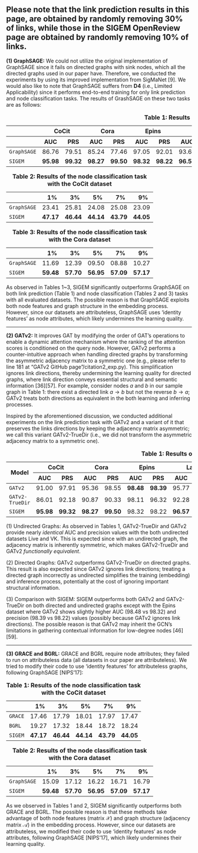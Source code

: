 
## Please note that the link prediction results in this page, are obtained by randomly removing 30% of links, while those in the SIGEM OpenReview page are obtained by randomly removing 10% of links.

**(1) GraphSAGE:** We could not utilize the original implementation of GraphSAGE since it fails on directed graphs with sink nodes, which all the directed graphs used in our paper have. Therefore, we conducted the experiments by using its improved implementation from SigMaNet [9]. We would also like to note that GraphSAGE suffers from **D4** (i.e., Limited Applicability) since it performs end-to-end training for only link prediction and node classification tasks. The results of GrashSAGE on these two tasks are as follows:

<table>
  <caption><strong>Table 1: Results of the link prediction task</strong></caption>
  <thead>
    <tr>
      <th></th>
      <th colspan="2">CoCit</th>
      <th colspan="2">Cora</th>
      <th colspan="2">Epins</th>
      <th colspan="2">Last</th>
      <th colspan="2">Live</th>
      <th colspan="2">Pokec</th>
      <th colspan="2">VK</th>
      <th colspan="2">Google</th>      
    </tr>
    <tr>
      <th></th>
      <th>AUC</th><th>PRS</th>
      <th>AUC</th><th>PRS</th>
      <th>AUC</th><th>PRS</th>
      <th>AUC</th><th>PRS</th>
      <th>AUC</th><th>PRS</th>
      <th>AUC</th><th>PRS</th>
      <th>AUC</th><th>PRS</th>
      <th>AUC</th><th>PRS</th>      
    </tr>
  </thead>
  <tbody>
    <tr><td><code>GraphSAGE</code></td><td>86.76</td><td>79.51</td><td>85.24</td><td>77.46</td><td>97.05</td><td>92.01</td><td>93.60</td><td>86.25</td><td>86.60</td><td>79.03</td><td>OOM</td><td>OOM</td><td>83.80</td><td>76.18</td><td>88.74</td><td>82.55</td></tr>
    <tr><td><code>SIGEM</code></td><td><b>95.98</b></td><td><b>99.32</b></td><td><b>98.27</b></td><td><b>99.50</b></td><td><b>98.32</b></td><td><b>98.22</b></td><td><b>96.57</b></td><td><b>98.09</b></td><td><b>97.92</b></td><td><b>99.43</b></td><td><b>97.09</b></td><td><b>97.98</b></td><td><b>95.85</b></td><td><b>97.50</b></td><td><b>99.28</b></td><td><b>99.78</td></tr>    
  </tbody>
</table>

<table>
  <caption><strong>Table 2: Results of the node classification task with the CoCit dataset</strong></caption>
  <thead>
    <tr>
      <th></th>
      <th>&nbsp;&nbsp;1%</th>
      <th>&nbsp;&nbsp;3%</th>
      <th>&nbsp;&nbsp;5%</th>
      <th>&nbsp;&nbsp;7%</th>
      <th>&nbsp;&nbsp;9%</th>
    </tr>
  </thead>
  <tbody>
    <tr>
      <td><code>GraphSAGE</code></td>
      <td>23.41</td>
      <td>25.81</td>
      <td>24.08</td>
      <td>25.08</td>
      <td>23.09</td>
    </tr>
    <tr>
      <td><code>SIGEM</code></td>
      <td><b>47.17</b></td>
      <td><b>46.44</b></td>
      <td><b>44.14</b></td>
      <td><b>43.79</b></td>
      <td><b>44.05</b></td>
    </tr>
  </tbody>
</table>

<table >
  <caption><strong>Table 3: Results of the node classification task with the Cora dataset</strong></caption>
  <thead>
    <tr>
      <th></th>
      <th>&nbsp;&nbsp;1%</th>
      <th>&nbsp;&nbsp;3%</th>
      <th>&nbsp;&nbsp;5%</th>
      <th>&nbsp;&nbsp;7%</th>
      <th>&nbsp;&nbsp;9%</th>
    </tr>
  </thead>
  <tbody>
    <tr>
      <td><code>GraphSAGE</code></td>
      <td>11.69</td>
      <td>12.39</td>
      <td>09.50</td>
      <td>08.88</td>
      <td>10.27</td>
    </tr>
    <tr>
      <td><code>SIGEM</code></td>
      <td><b>59.48</b></td>
      <td><b>57.70</b></td>
      <td><b>56.95</b></td>
      <td><b>57.09</b></td>
      <td><b>57.17</b></td>
    </tr>
  </tbody>
</table>

As observed in Tables 1~3, SIGEM significantly outperforms GraphSAGE on both link prediction (Table 1) and node classification (Tables 2 and 3) tasks with all evaluated datasets. The possible reason is that GraphSAGE exploits both node features and graph structure in the embedding process. However, since our datasets are attributeless, GraphSAGE uses ‘identity features’ as node attributes, which likely undermines the learning quality.

---

**(2) GATv2:** It improves GAT by modifying the order of GAT’s operations to enable a dynamic attention mechanism where the ranking of the attention scores is conditioned on the query node. However, GATv2 performs a counter-intuitive approach when handling directed graphs by transforming the asymmetric adjacency matrix to a symmetric one (e.g., please refer to line 181 at “GATv2 GitHub page”/citation2_exp.py). This simplification ignores link directions, thereby undermining the learning quality for directed graphs, where link direction conveys essential structural and semantic information [36][57]. For example, consider nodes $a$ and $b$ in our sample graph in Table 1: there exist a directed link $a \rightarrow b$ but not the reverse $b \rightarrow a$; GATv2 treats both directions as equivalent in the both learning and inferring processes.

Inspired by the aforementioned discussion, we conducted additional experiments on the link prediction task with GATv2 and a variant of it that preserves the links directions by keeping the adjacency matrix asymmetric; we call this variant GATv2-TrueDir (i.e., we did not transform the asymmetric adjacency matrix to a symmetric one). 

<table>
  <caption><strong> Table 1: Results of the link prediction task</strong></caption>
  <thead>
    <tr>
      <th rowspan="2">Model</th>
      <th colspan="2">CoCit</th>
      <th colspan="2">Cora</th>
      <th colspan="2">Epins</th>
      <th colspan="2">Last</th>
      <th colspan="2">Live</th>
      <th colspan="2">Pokec</th>
      <th colspan="2">VK</th>
      <th colspan="2">Google</th>
    </tr>
    <tr>
      <th>AUC</th><th>PRS</th>
      <th>AUC</th><th>PRS</th>
      <th>AUC</th><th>PRS</th>
      <th>AUC</th><th>PRS</th>
      <th>AUC</th><th>PRS</th>
      <th>AUC</th><th>PRS</th>
      <th>AUC</th><th>PRS</th>
      <th>AUC</th><th>PRS</th>
    </tr>
  </thead>
  <tbody>
    <tr>
      <td><code>GATv2</code></td>
      <td>91.00</td><td>97.91</td>
      <td>95.36</td><td>98.55</td>
      <td><b>98.48</b></td><td><b>98.39</b></td>
      <td>95.77</td><td>96.57</td>
      <td>96.55</td><td>98.32</td>
      <td>OOM</td><td>OOM</td>
      <td>93.53</td><td>92.40</td>
      <td>97.76</td><td>99.08</td>
    </tr>
    <tr>
      <td><code>GATv2-TrueDir</code></td>
      <td>86.01</td><td>92.18</td>
      <td>90.87</td><td>90.33</td>
      <td>98.11</td><td>96.32</td>
      <td>92.28</td><td>82.64</td>
      <td>96.39</td><td>98.28</td>
      <td>OOM</td><td>OOM</td>
      <td>93.40</td><td>92.95</td>
      <td>97.76</td><td>96.32</td>
    </tr>    
    <tr>
    <tr><td><code>SIGEM</code></td><td><b>95.98</b></td><td><b>99.32</b></td><td><b>98.27</b></td><td><b>99.50</b></td><td>98.32</td><td>98.22</td><td><b>96.57</b></td><td><b>98.09</b></td><td><b>97.92</b></td><td><b>99.43</b></td><td><b>97.09</b></td><td><b>97.98</b></td><td><b>95.85</b></td><td><b>97.50</b></td><td><b>99.28</b></td><td><b>99.78</td></tr>    
    </tr>
  </tbody>
</table>

(1) Undirected Graphs: As observed in Tables 1, GATv2-TrueDir and GATv2 provide nearly *identical* AUC and precision values with the both undirected datasets Live and VK. This is expected since with an undirected graph, the adjacency matrix is inherently symmetric, which makes GATv2-TrueDir and GATv2 *functionally equivalent*.

(2) Directed Graphs: GATv2 outperforms GATv2-TrueDir on directed graphs. This result is also expected since GATv2 ignores link directions; treating a directed graph incorrectly as undirected simplifies the training (embedding) and inference process, potentially at the cost of ignoring important structural information.

(3) Comparison with SIGEM: SIGEM outperforms both GATv2 and GATv2-TrueDir on both directed and undirected graphs except with the Epins dataset where GATv2 shows slightly higher AUC (98.48 vs 98.32) and precision (98.39 vs 98.22) values (possibly because GATv2 ignores link directions). The possible reason is that GATv2 may inherit the GCN’s limitations in gathering contextual information for low-degree nodes [46][59].

---

 **(3) GRACE and BGRL:**  GRACE and BGRL require node attributes; they failed to run on attributeless data (all datasets in our paper are attributeless). We tried to modify their code to use ‘identity features’ for attributeless graphs, following GraphSAGE [NIPS’17]: 
 
 <table>
  <caption><strong>Table 1: Results of the node classification task with the CoCit dataset</strong></caption>
  <thead>
    <tr>
      <th></th>
      <th>&nbsp;&nbsp;1%</th>
      <th>&nbsp;&nbsp;3%</th>
      <th>&nbsp;&nbsp;5%</th>
      <th>&nbsp;&nbsp;7%</th>
      <th>&nbsp;&nbsp;9%</th>
    </tr>
  </thead>
  <tbody>
    <tr>
      <td><code>GRACE</code></td>
      <td>17.46</td>
      <td>17.79</td>
      <td>18.01</td>
      <td>17.97</td>
      <td>17.47</td>
    </tr>
    <tr>
      <td><code>BGRL</code></td>
      <td>19.27</td>
      <td>17.32</td>
      <td>18.44</td>
      <td>18.72</td>
      <td>18.24</td>
    </tr>    
    <tr>
      <td><code>SIGEM</code></td>
      <td><b>47.17</b></td>
      <td><b>46.44</b></td>
      <td><b>44.14</b></td>
      <td><b>43.79</b></td>
      <td><b>44.05</b></td>
    </tr>
  </tbody>
</table>

<table >
  <caption><strong>Table 2: Results of the node classification task with the Cora dataset</strong></caption>
  <thead>
    <tr>
      <th></th>
      <th>&nbsp;&nbsp;1%</th>
      <th>&nbsp;&nbsp;3%</th>
      <th>&nbsp;&nbsp;5%</th>
      <th>&nbsp;&nbsp;7%</th>
      <th>&nbsp;&nbsp;9%</th>
    </tr>
  </thead>
  <tbody>
    <tr>
      <td><code>GraphSAGE</code></td>
      <td>15.09</td>
      <td>17.12</td>
      <td>16.22</td>
      <td>16.71</td>
      <td>16.79</td>
    </tr>
    <tr>
      <td><code>SIGEM</code></td>
      <td><b>59.48</b></td>
      <td><b>57.70</b></td>
      <td><b>56.95</b></td>
      <td><b>57.09</b></td>
      <td><b>57.17</b></td>
    </tr>
  </tbody>
</table>

 
As we observed in Tables 1 and 2, SIGEM significantly outperforms both GRACE and BGRL. The possible reason is that these methods take advantage of both node features (matrix $\mathcal{X}$) and graph structure (adjacency matrix $\mathcal{A}$) in the embedding process. However, since our datasets are attributeless, we modified their code to use ‘identity features’ as node attributes, following GraphSAGE [NIPS’17], which likely undermines their learning quality. 

 
